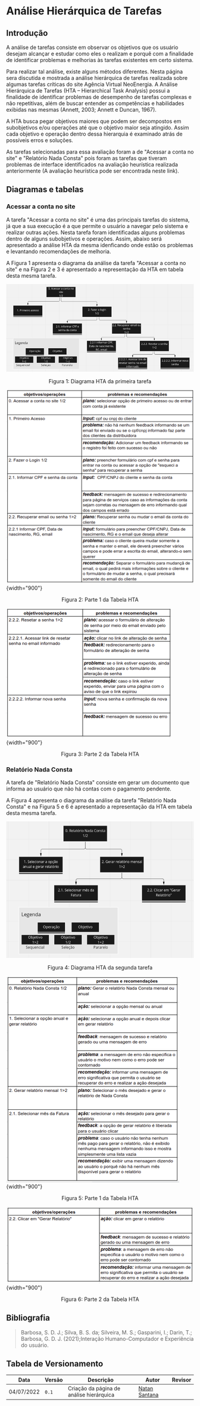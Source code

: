 # Análise Hierárquica de Tarefas

## Introdução

A análise de tarefas consiste em observar os objetivos que os usuário desejam alcançar e estudar como eles o realizam e porquê com a finalidade de identificar problemas e melhorias às tarefas existentes em certo sistema.

Para realizar tal análise, existe alguns métodos diferentes. Nesta página sera discutida e mostrada a análise hierárquica de tarefas realizada sobre algumas tarefas críticas do site Agência Virtual NeoEnergia. A Análise Hierárquica de Tarefas (HTA – Hierarchical Task Analysis) possui a finalidade de identificar problemas de desempenho de tarefas complexas e não repetitivas, além de buscar entender as competências e habilidades exibidas nas mesmas (Annett, 2003; Annett e Duncan, 1967).

A HTA busca pegar objetivos maiores que podem ser decompostos em subobjetivos e/ou operações até que o objetivo maior seja atingido. Assim cada objetivo e operação dentro dessa hierarquia é examinado atrás de possíveis erros e soluções.

As tarefas selecionadas para essa avaliação foram a de "Acessar a conta no site" e "Relatório Nada Consta" pois foram as tarefas que tiveram problemas de interface identificados na avaliação heurística realizada anteriormente (A avaliação heurística pode ser encontrada neste link).

## Diagramas e tabelas

### Acessar a conta no site

A tarefa "Acessar a conta no site" é uma das principais tarefas do sistema, já que a sua execução é a que permite o usuário a navegar pelo sistema e realizar outras ações. Nesta tarefa foram identificadas alguns problemas dentro de alguns subobjetivos e operações. Assim, abaixo será apresentado a análise HTA da mesma idenficando onde estão os problemas e levantando recomendações de melhoria.

A Figura 1 apresenta o diagrama da análise da tarefa "Acessar a conta no site" e na Figura 2 e 3 é apresentado a representação da HTA em tabela desta mesma tarefa.

![Figura 1](../assets/analise_hierarquica/figura1.png)
<div style="text-align: center">
    Figura 1: Diagrama HTA da primeira tarefa
</div>

![Figura 2](../assets/analise_hierarquica/figura2.png){width="900"}
<div style="text-align: center">
    Figura 2: Parte 1 da Tabela HTA
</div>

![Figura 3](../assets/analise_hierarquica/figura3.png){width="900"}
<div style="text-align: center">
    Figura 3: Parte 2 da Tabela HTA
</div>

### Relatório Nada Consta

A tarefa de "Relatório Nada Consta" consiste em gerar um documento que informa ao usuário que não há contas com o pagamento pendente.

A Figura 4 apresenta o diagrama da análise da tarefa "Relatório Nada Consta" e na Figura 5 e 6 é apresentado a representação da HTA em tabela desta mesma tarefa.

![Figura 4](../assets/analise_hierarquica/figura4.png)
<div style="text-align: center">
    Figura 4: Diagrama HTA da segunda tarefa
</div>

![Figura 5](../assets/analise_hierarquica/figura5.png){width="900"}
<div style="text-align: center">
    Figura 5: Parte 1 da Tabela HTA
</div>

![Figura 6](../assets/analise_hierarquica/figura6.png){width="900"}
<div style="text-align: center">
    Figura 6: Parte 2 da Tabela HTA
</div>

## Bibliografia
> Barbosa, S. D. J.; Silva, B. S. da; Silveira, M. S.; Gasparini, I.; Darin, T.; Barbosa, G. D. J. (2021);Interação Humano-Computador e Experiência do usuário.

## Tabela de Versionamento

| Data | Versão | Descrição | Autor | Revisor |
| ---- | ------ | --------- | ----- | ------- |
| 04/07/2022 | `0.1`  | Criação da página de análise hierárquica | [Natan Santana](https://github.com/Neitan2001) | 